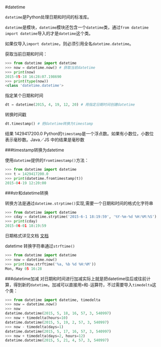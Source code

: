 #datetime

`datetime`是Python处理日期和时间的标准库。

`datetime`是模块，`datetime`模块还包含一个`datetime`类，通过`from datetime import datetime`导入的才是`datetime`这个类。

如果仅导入`import datetime`，则必须引用全名`datetime.datetime`。

获取当前日期和时间：

```py
>>> from datetime import datetime
>>> now = datetime.now() # 获取当前datetime
>>> print(now)
2015-05-18 16:28:07.198690
>>> print(type(now))
<class 'datetime.datetime'>
```


指定某个日期和时间
```py
dt = datetime(2015, 4, 19, 12, 20) # 用指定日期时间创建datetime
```
转换时间戳
```py
dt.timestamp() # 把datetime转换为timestamp 
```
结果  1429417200.0
Python的`timestamp`是一个浮点数。如果有小数位，小数位表示毫秒数。Java／JS 中的结果是毫秒数


###timestamp转换为datetime

使用`datetime`提供的`fromtimestamp()`方法：

```py
>>> from datetime import datetime
>>> t = 1429417200.0
>>> print(datetime.fromtimestamp(t))
2015-04-19 12:20:00
```

###str和datetime转换

转换方法是通过`datetime.strptime()`实现,需要一个日期和时间的格式化字符串

```py
>>> from datetime import datetime
>>> cday = datetime.strptime('2015-6-1 18:19:59', '%Y-%m-%d %H:%M:%S')
>>> print(cday)
2015-06-01 18:19:59
```
日期格式详见文档 [文档](https://docs.python.org/3/library/datetime.html#strftime-strptime-behavior)

datetime 转换字符串通过`strftime()`

```py
>>> from datetime import datetime
>>> now = datetime.now()
>>> print(now.strftime('%a, %b %d %H:%M'))
Mon, May 05 16:28
```

###datetime加减
对日期和时间进行加减实际上就是把datetime往后或往前计算，得到新的`datetime`。加减可以直接用`+`和`-`运算符，不过需要导入`timedelta`这个类：

```py
>>> from datetime import datetime, timedelta
>>> now = datetime.now()
>>> now
datetime.datetime(2015, 5, 18, 16, 57, 3, 540997)
>>> now + timedelta(hours=10)
datetime.datetime(2015, 5, 19, 2, 57, 3, 540997)
>>> now - timedelta(days=1)
datetime.datetime(2015, 5, 17, 16, 57, 3, 540997)
>>> now + timedelta(days=2, hours=12)
datetime.datetime(2015, 5, 21, 4, 57, 3, 540997)
```
